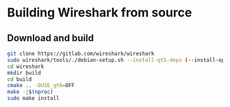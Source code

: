# Building Wireshark from source


## Download and build
```bash
git clone https://gitlab.com/wireshark/wireshark
sudo wireshark/tools/./debian-setup.sh --install-qt5-deps (--install-optional)
cd wireshark
mkdir build
cd build
cmake .. -DUSE_qt6=OFF
make -j$(nproc)
sudo make install
```

